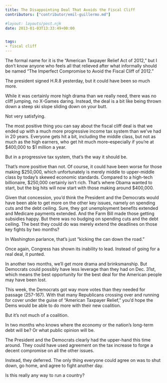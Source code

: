 ```yaml
---
title: The Disappointing Deal That Avoids the Fiscal Cliff
contributors: ["contributor/emil-guillermo.md"]

#layout: layouts/post.njk
date: 2013-01-03T13:33:49+00:00


tags:
- fiscal cliff
---
```


The formal name for it is the “American Taxpayer Relief Act of 2012,” but I
don’t know anyone who feels all that relieved after what informally should be
named “The Imperfect Compromise to Avoid the Fiscal Cliff of 2012.”

The president signed H.R.8 yesterday, but it could have been so much more.

While it was certainly more high drama than we really need, there was no cliff
jumping, no X-Games daring. Instead, the deal is a bit like being thrown down a
steep ski slope sliding down on your butt.

Not very satisfying.

The most positive thing you can say about the fiscal cliff deal is that we ended
up with a much more progressive income tax system than we’ve had in 20 years.
Everyone gets hit a bit, including the middle class, but not as much as the high
earners, who get hit much more–especially if you’re at $400,000 to $1 million a
year.

But in a progressive tax system, that’s the way it should be.

That’s more positive than not. Of course, it could have been worse for those
making $250,000, which unfortunately is merely middle to upper-middle class by
today’s skewed economic standards. Compared to a high-tech billionaire, $250,000
certainly isn’t rich. That’s where Obama wanted to start, but the big hits will
now start with those making around $400,000.

Given that concession, you’d think the President and the Democrats would have
been able to get more on the other key issues, namely on spending cuts and the
debt ceiling. Sure, they got unemployment benefits extended and Medicare
payments extended. And the Farm Bill made those getting subsidies happy. But
there was no budging on spending cuts and the debt ceiling. The best they could
do was merely extend the deadlines on those key fights by two months?

In Washington parlance, that’s just “kicking the can down the road.”

Once again, Congress has shown its inability to lead. Instead of going for a
real deal, it punted.

In another two months, we’ll get more drama and brinksmanship. But Democrats
could possibly have less leverage than they had on Dec. 31st, which means the
best opportunity for the best deal for the American people may have been lost.

This week, the Democrats got way more votes than they needed for passage
(257-167). With that many Republicans crossing over and running for cover under
the guise of “American Taxpayer Relief,” you’d hope the Dems would be able to do
more with their new coalition.

But it’s not much of a coalition.

In two months who knows where the economy or the nation’s long-term debt will
be? Or what public opinion will be.

The President and the Democrats clearly had the upper-hand this time around.
They could have used agreement on the tax increase to forge a decent compromise
on all the other issues.

Instead, they deferred. The only thing everyone could agree on was to shut down,
go home, and agree to fight another day.

Is this really any way to run a country?
